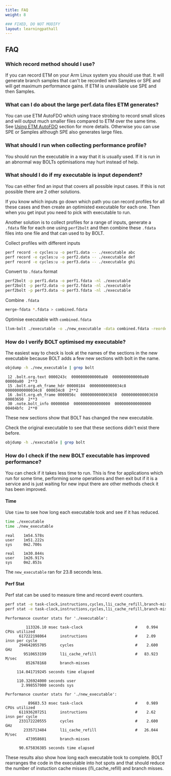 ```yaml
---
title: FAQ
weight: 8

### FIXED, DO NOT MODIFY
layout: learningpathall
---
```


## FAQ

### Which record method should I use?

If you can record ETM on your Arm Linux system you should use that. It will generate branch samples that can't be recorded with Samples or SPE and will get maximum performance gains. If ETM is unavailable use SPE and then Samples.

### What can I do about the large perf.data files ETM generates?

You can use ETM AutoFDO which using trace strobing to record small slices and will output much smaller files compared to ETM over the same time. See [Using ETM AutoFDO](../bolt-etm/#using-etm-autofdo) section for more details. Otherwise you can use SPE or Samples although SPE also generates large files.

### What should I run when collecting performance profile?

You should run the executable in a way that it is usually used. If it is run in an abnormal way BOLTs optimisations may hurt instead of help.

### What should I do if my executable is input dependent?

You can either find an input that covers all possible input cases. If this is not possible there are 2 other solutions. 

If you know which inputs go down which path you can record profiles for all these cases and then create an optimisted executable for each one. Then when you get input you need to pick with executable to run.

Another solution is to collect profiles for a range of inputs, generate a `.fdata` file for each one using `perf2bolt` and then combine these `.fdata` files into one file and that can used to by BOLT.

Collect profiles with different inputs

```bash { target="ubuntu:latest" }
perf record -e cycles:u -o perf1.data -- ./executable abc
perf record -e cycles:u -o perf2.data -- ./executable def
perf record -e cycles:u -o perf3.data -- ./executable ghi
```

Convert to `.fdata` format

```bash { target="ubuntu:latest" }
perf2bolt -p perf1.data -o perf1.fdata -nl ./executable
perf2bolt -p perf2.data -o perf2.fdata -nl ./executable
perf2bolt -p perf3.data -o perf3.fdata -nl ./executable
```

Combine `.fdata`

```bash { target="ubuntu:latest" }
merge-fdata *.fdata > combined.fdata
```

Optimise executable with `combined.fdata`

```bash { target="ubuntu:latest" }
llvm-bolt ./executable -o ./new_executable -data combined.fdata -reorder-blocks=ext-tsp -reorder-functions=hfsort -split-functions -split-all-cold -split-eh -dyno-stats
```

### How do I verify BOLT optimised my executable?

The easiest way to check is look at the names of the sections in the new executable because BOLT adds a few new sections with bolt in the name.

```bash { target="ubuntu:latest" }
objdump -h ./new_executable | grep bolt
```

```output
 12 .bolt.org.text 0000243c  0000000000000a80  0000000000000a80  00000a80  2**3
 15 .bolt.org.eh_frame_hdr 00000184  00000000000034c8  00000000000034c8  000034c8  2**2
 16 .bolt.org.eh_frame 0000056c  0000000000003650  0000000000003650  00003650  2**3
 30 .note.bolt_info 000000b0  0000000000000000  0000000000000000  00404bfc  2**0
```

These new sections show that BOLT has changed the new executable.

Check the original executable to see that these sections didn't exist there before.

```bash { target="ubuntu:latest" }
objdump -h ./executable | grep bolt
```

### How do I check if the new BOLT executable has improved performance?

You can check if it takes less time to run. This is fine for applications which run for some time, performing some operations and then exit but if it is a service and is just waiting for new input there are other methods check it has been improved.

#### Time

Use `time` to see how long each executable took and see if it has reduced.

```bash { target="ubuntu:latest" }
time ./executable
time ./new_executable
```

```output
real    1m54.578s
user    1m51.222s
sys     0m2.700s

real    1m30.844s
user    1m26.917s
sys     0m2.853s
```

The `new_executable` ran for 23.8 seconds less.

#### Perf Stat

Perf stat can be used to measure time and record event counters.

```bash { target="ubuntu:latest" }
perf stat -e task-clock,instructions,cycles,l1i_cache_refill,branch-misses -- ./executable
perf stat -e task-clock,instructions,cycles,l1i_cache_refill,branch-misses -- ./new_executable
```

```output
Performance counter stats for './executable':

         113326.10 msec task-clock                       #    0.994 CPUs utilized
      617222198064      instructions                     #    2.09  insn per cycle
      294642055705      cycles                           #    2.600 GHz
        9510653199      l1i_cache_refill                 #   83.923 M/sec
         852678168      branch-misses

     114.041719245 seconds time elapsed

     110.326924000 seconds user
       2.998557000 seconds sys

Performance counter stats for './new_executable':

          89683.53 msec task-clock                       #    0.989 CPUs utilized
      611936207251      instructions                     #    2.62  insn per cycle
      233172220555      cycles                           #    2.600 GHz
        2335713484      l1i_cache_refill                 #   26.044 M/sec
         473958601      branch-misses

      90.675836385 seconds time elapsed
```

These results also show how long each executable took to complete. BOLT rearranges the code in the executable into hot spots and that should reduce the number of instuction cache misses (l1i_cache_refill) and branch misses.
